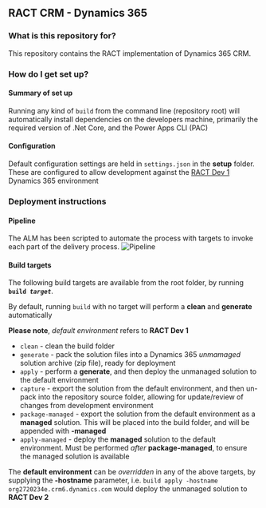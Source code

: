 ## RACT CRM - Dynamics 365

### What is this repository for? ###

This repository contains the RACT implementation of Dynamics 365 CRM.

### How do I get set up? ###

#### Summary of set up
Running any kind of <code>build</code> from the command line (repository root) will automatically install dependencies on the developers machine, primarily the required version of .Net Core, and the Power Apps CLI (PAC)

#### Configuration
Default configuration settings are held in <code>settings.json</code> in the **setup** folder. These are configured to allow development against the [RACT Dev 1](https://org88bea879.crm6.dynamics.com) Dynamics 365 environment

### Deployment instructions
#### Pipeline
The ALM has been scripted to automate the process with targets to invoke each part of the delivery process.
![Pipeline](https://lucid.app/publicSegments/view/fabdf474-eca9-4fc0-bf03-18560e2dc288/image.png)

#### Build targets
The following build targets are available from the root folder, by running <code>**build _target_**</code>.

By default, running <code>build</code> with no target will perform a **clean** and **generate** automatically

**Please note**, _default environment_ refers to **RACT Dev 1**

* <code>clean</code> - clean the build folder
* <code>generate</code> - pack the solution files into a Dynamics 365 _unmamaged_ solution archive (zip file), ready for deployment
* <code>apply</code> - perform a **generate**, and then deploy the unmanaged solution to the default environment
* <code>capture</code> - export the solution from the default environment, and then un-pack into the repository source folder, allowing for update/review of changes from development environment
* <code>package-managed</code> - export the solution from the default environment as a **managed** solution. This will be placed into the build folder, and will be appended with **-managed**
* <code>apply-managed</code> - deploy the **managed** solution to the default environment. Must be performed _after_ **package-managed**, to ensure the managed solution is available

The **default environment** can be _overridden_ in any of the above targets, by supplying the **-hostname** parameter, i.e. <code>build apply -hostname org2720234e.crm6.dynamics.com</code> would deploy the unmanaged solution to **RACT Dev 2**